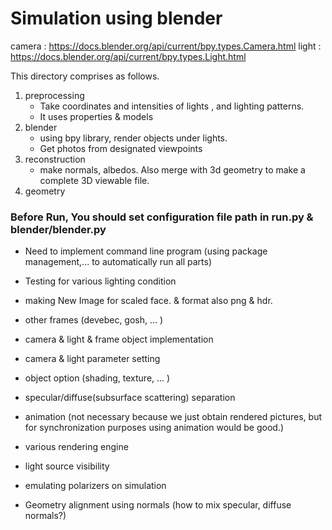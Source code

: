 # Simulation using blender

camera : https://docs.blender.org/api/current/bpy.types.Camera.html
light : https://docs.blender.org/api/current/bpy.types.Light.html

This directory comprises as follows.

1. preprocessing
   * Take coordinates and intensities of lights , and lighting patterns.
   * It uses properties & models 
2. blender
   * using bpy library, render objects under lights.
   * Get photos from designated viewpoints
3. reconstruction
   * make normals, albedos. Also merge with 3d geometry to make a complete 3D viewable file.
4. geometry

### Before Run, You should set configuration file path in run.py & blender/blender.py

- Need to implement command line program (using package management,... to automatically run all parts)
- Testing for various lighting condition
- making New Image for scaled face. & format also png & hdr.
- other frames (devebec, gosh, ... )
- camera & light & frame object implementation
- camera & light parameter setting
- object option (shading, texture, ... )
- specular/diffuse(subsurface scattering) separation
- animation (not necessary because we just obtain rendered pictures, but for synchronization purposes using animation would be good.)
- various rendering engine

- light source visibility
- emulating polarizers on simulation
- Geometry alignment using normals (how to mix specular, diffuse normals?)
